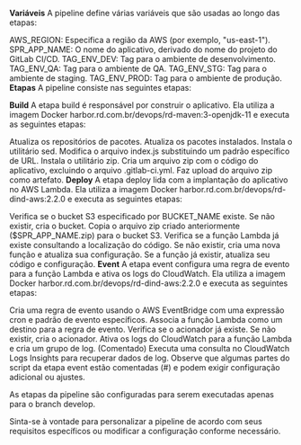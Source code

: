 **Variáveis**
A pipeline define várias variáveis que são usadas ao longo das etapas:

AWS_REGION: Especifica a região da AWS (por exemplo, "us-east-1").
SPR_APP_NAME: O nome do aplicativo, derivado do nome do projeto do GitLab CI/CD.
TAG_ENV_DEV: Tag para o ambiente de desenvolvimento.
TAG_ENV_QA: Tag para o ambiente de QA.
TAG_ENV_STG: Tag para o ambiente de staging.
TAG_ENV_PROD: Tag para o ambiente de produção.
**Etapas**
A pipeline consiste nas seguintes etapas:

**Build**
A etapa build é responsável por construir o aplicativo. Ela utiliza a imagem Docker harbor.rd.com.br/devops/rd-maven:3-openjdk-11 e executa as seguintes etapas:

Atualiza os repositórios de pacotes.
Atualiza os pacotes instalados.
Instala o utilitário sed.
Modifica o arquivo index.js substituindo um padrão específico de URL.
Instala o utilitário zip.
Cria um arquivo zip com o código do aplicativo, excluindo o arquivo .gitlab-ci.yml.
Faz upload do arquivo zip como artefato.
**Deploy**
A etapa deploy lida com a implantação do aplicativo no AWS Lambda. Ela utiliza a imagem Docker harbor.rd.com.br/devops/rd-dind-aws:2.2.0 e executa as seguintes etapas:

Verifica se o bucket S3 especificado por BUCKET_NAME existe. Se não existir, cria o bucket.
Copia o arquivo zip criado anteriormente ($SPR_APP_NAME.zip) para o bucket S3.
Verifica se a função Lambda já existe consultando a localização do código. Se não existir, cria uma nova função e atualiza sua configuração.
Se a função já existir, atualiza seu código e configuração.
**Event**
A etapa event configura uma regra de evento para a função Lambda e ativa os logs do CloudWatch. Ela utiliza a imagem Docker harbor.rd.com.br/devops/rd-dind-aws:2.2.0 e executa as seguintes etapas:

Cria uma regra de evento usando o AWS EventBridge com uma expressão cron e padrão de evento específicos.
Associa a função Lambda como um destino para a regra de evento.
Verifica se o acionador já existe. Se não existir, cria o acionador.
Ativa os logs do CloudWatch para a função Lambda e cria um grupo de log.
(Comentado) Executa uma consulta no CloudWatch Logs Insights para recuperar dados de log.
Observe que algumas partes do script da etapa event estão comentadas (#) e podem exigir configuração adicional ou ajustes.

As etapas da pipeline são configuradas para serem executadas apenas para o branch develop.

Sinta-se à vontade para personalizar a pipeline de acordo com seus requisitos específicos ou modificar a configuração conforme necessário.
